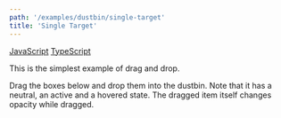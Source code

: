 ```yaml
---
path: '/examples/dustbin/single-target'
title: 'Single Target'
---
```


[JavaScript](https://codesandbox.io/s/github/react-dnd/react-dnd/tree/gh-pages/examples_js/01-dustbin/single-target)
[TypeScript](https://github.com/react-dnd/react-dnd/tree/master/packages/examples/src/01-dustbin/single-target)

This is the simplest example of drag and drop.

Drag the boxes below and drop them into the dustbin. Note that it has a
neutral, an active and a hovered state. The dragged item itself changes
opacity while dragged.

<dustbin-single-target></dustbin-single-target>
